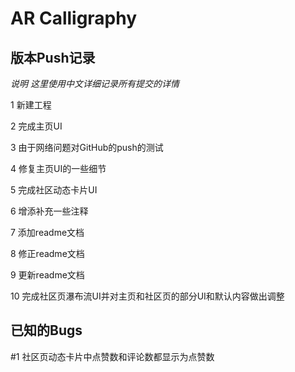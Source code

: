 # AR Calligraphy

## 版本Push记录

_说明 这里使用中文详细记录所有提交的详情_

1 新建工程

2 完成主页UI

3 由于网络问题对GitHub的push的测试

4 修复主页UI的一些细节

5 完成社区动态卡片UI

6 增添补充一些注释

7 添加readme文档

8 修正readme文档

9 更新readme文档

10 完成社区页瀑布流UI并对主页和社区页的部分UI和默认内容做出调整

## 已知的Bugs

#1 社区页动态卡片中点赞数和评论数都显示为点赞数